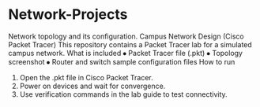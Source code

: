 # Network-Projects
Network topology and its configuration.
Campus Network Design (Cisco Packet Tracer)
This repository contains a Packet Tracer lab for a simulated campus network.
What is included
⦁	Packet Tracer file (.pkt)
⦁	Topology screenshot
⦁	Router and switch sample configuration files
How to run
1.	Open the .pkt file in Cisco Packet Tracer.
2.	Power on devices and wait for convergence.
3.	Use verification commands in the lab guide to test connectivity.
